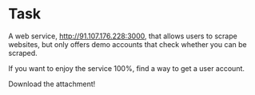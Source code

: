 # Task

A web service, http://91.107.176.228:3000, that allows users to scrape websites, but only offers demo accounts that check whether you can be scraped.

If you want to enjoy the service 100%, find a way to get a user account.

Download the attachment!
